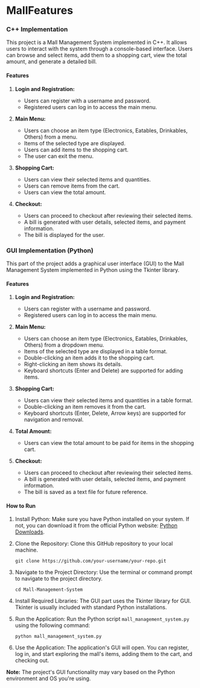 # MallFeatures

### C++ Implementation

This project is a Mall Management System implemented in C++. It allows users to interact with the system through a console-based interface. Users can browse and select items, add them to a shopping cart, view the total amount, and generate a detailed bill.

#### Features

1. **Login and Registration:**
   - Users can register with a username and password.
   - Registered users can log in to access the main menu.

2. **Main Menu:**
   - Users can choose an item type (Electronics, Eatables, Drinkables, Others) from a menu.
   - Items of the selected type are displayed.
   - Users can add items to the shopping cart.
   - The user can exit the menu.

3. **Shopping Cart:**
   - Users can view their selected items and quantities.
   - Users can remove items from the cart.
   - Users can view the total amount.

4. **Checkout:**
   - Users can proceed to checkout after reviewing their selected items.
   - A bill is generated with user details, selected items, and payment information.
   - The bill is displayed for the user.

### GUI Implementation (Python)

This part of the project adds a graphical user interface (GUI) to the Mall Management System implemented in Python using the Tkinter library.

#### Features

1. **Login and Registration:**
   - Users can register with a username and password.
   - Registered users can log in to access the main menu.

2. **Main Menu:**
   - Users can choose an item type (Electronics, Eatables, Drinkables, Others) from a dropdown menu.
   - Items of the selected type are displayed in a table format.
   - Double-clicking an item adds it to the shopping cart.
   - Right-clicking an item shows its details.
   - Keyboard shortcuts (Enter and Delete) are supported for adding items.

3. **Shopping Cart:**
   - Users can view their selected items and quantities in a table format.
   - Double-clicking an item removes it from the cart.
   - Keyboard shortcuts (Enter, Delete, Arrow keys) are supported for navigation and removal.

4. **Total Amount:**
   - Users can view the total amount to be paid for items in the shopping cart.

5. **Checkout:**
   - Users can proceed to checkout after reviewing their selected items.
   - A bill is generated with user details, selected items, and payment information.
   - The bill is saved as a text file for future reference.

#### How to Run

1. Install Python: Make sure you have Python installed on your system. If not, you can download it from the official Python website: [Python Downloads](https://www.python.org/downloads/).

2. Clone the Repository: Clone this GitHub repository to your local machine.

   ```
   git clone https://github.com/your-username/your-repo.git
   ```

3. Navigate to the Project Directory: Use the terminal or command prompt to navigate to the project directory.

   ```
   cd Mall-Management-System
   ```

4. Install Required Libraries: The GUI part uses the Tkinter library for GUI. Tkinter is usually included with standard Python installations.

5. Run the Application: Run the Python script `mall_management_system.py` using the following command:

   ```
   python mall_management_system.py
   ```

6. Use the Application: The application's GUI will open. You can register, log in, and start exploring the mall's items, adding them to the cart, and checking out.

**Note:** The project's GUI functionality may vary based on the Python environment and OS you're using.
